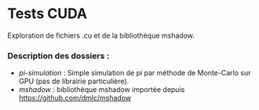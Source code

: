 # Tests CUDA
Exploration de fichiers .cu et de la bibliothèque mshadow.

### Description des dossiers :
- *pi-simulation* : Simple simulation de pi par méthode de Monte-Carlo sur GPU (pas de librairie particulière).
- *mshadow* : bibliothèque mshadow importée depuis https://github.com/dmlc/mshadow

